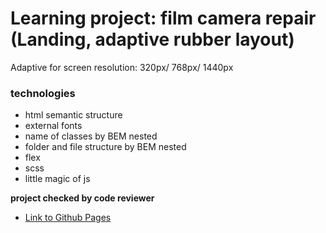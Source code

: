 # Learning project: film camera repair (Landing, adaptive rubber layout)
Adaptive for screen resolution: 320px/ 768px/ 1440px

### technologies
* html semantic structure
* external fonts
* name of classes by BEM nested
* folder and file structure by BEM nested
* flex
* scss
* little magic of js

**project checked by code reviewer**

* [Link to Github Pages](https://oleg-kuzmin.github.io/film-camera-repair)